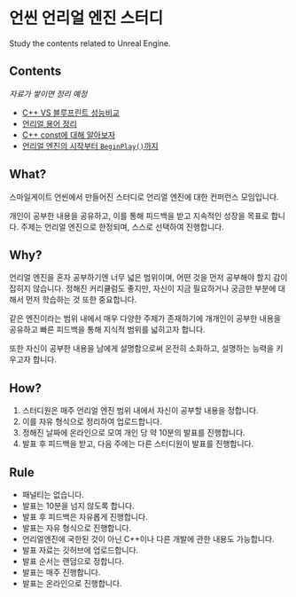 # 언씬 언리얼 엔진 스터디

Study the contents related to Unreal Engine.

## Contents

*자료가 쌓이면 정리 예정*

- [C++ VS 블루프린트 성능비교](./olddrone/C++%20VS%20블루프린트%20성능비교.md)
- [언리얼 용어 정리](./Jeonglee/UnrealTerminology.md)
- [C++ const에 대해 알아보자](./Soyeon/C++%20const에%20대해%20알아보자.txt)
- [언리얼 엔진의 시작부터 `BeginPlay()`까지](./Daeseong/UnrealStratToBeginPlay.md)

## What?

스마일게이트 언씬에서 만들어진 스터디로 언리얼 엔진에 대한 컨퍼런스 모임입니다.

개인이 공부한 내용을 공유하고, 이를 통해 피드백을 받고 지속적인 성장을 목표로 합니다. 주제는 언리얼 엔진으로 한정되며, 스스로 선택하여 진행합니다.

## Why?

언리얼 엔진을 혼자 공부하기엔 너무 넓은 범위이며, 어떤 것을 먼저 공부해야 할지 감이 잡히지 않습니다. 정해진 커리큘럼도 좋지만, 자신이 지금 필요하거나 궁금한 부분에 대해서 먼저 학습하는 것 또한 중요합니다.

같은 엔진이라는 범위 내에서 매우 다양한 주제가 존재하기에 개개인이 공부한 내용을 공유하고 빠른 피드백을 통해 지식적 범위를 넓히고자 합니다.

또한 자신이 공부한 내용을 남에게 설명함으로써 온전히 소화하고, 설명하는 능력을 키우고자 합니다.

## How?

1. 스터디원은 매주 언리얼 엔진 범위 내에서 자신이 공부할 내용을 정합니다.
2. 이를 자유 형식으로 정리하여 업로드합니다.
3. 정해진 날짜에 온라인으로 모여 개인 당 약 10분의 발표를 진행합니다.
4. 발표 후 피드백을 받고, 다음 주에는 다른 스터디원이 발표를 진행합니다.

## Rule

- 패널티는 없습니다.
- 발표는 10분을 넘지 않도록 합니다.
- 발표 후 피드백은 자유롭게 진행합니다.
- 발표는 자유 형식으로 진행합니다.
- 언리얼엔진에 국한된 것이 아닌 C++이나 다른 개발에 관한 내용도 가능합니다.
- 발표 자료는 깃허브에 업로드합니다.
- 발표 순서는 랜덤으로 정합니다.
- 발표는 매주 진행합니다.
- 발표는 온라인으로 진행합니다.
